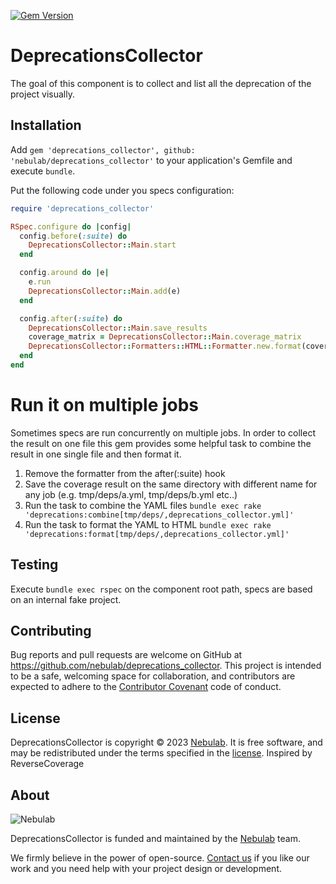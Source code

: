 [![Gem Version](https://badge.fury.io/rb/deprecations_collector.svg)](https://badge.fury.io/rb/deprecations_collector)

# DeprecationsCollector

The goal of this component is to collect and list all the deprecation of the project visually.

## Installation

Add `gem 'deprecations_collector', github: 'nebulab/deprecations_collector'` to your application's Gemfile and execute `bundle`.

Put the following code under you specs configuration:

```ruby
require 'deprecations_collector'

RSpec.configure do |config|
  config.before(:suite) do
    DeprecationsCollector::Main.start
  end

  config.around do |e|
    e.run
    DeprecationsCollector::Main.add(e)
  end

  config.after(:suite) do
    DeprecationsCollector::Main.save_results
    coverage_matrix = DeprecationsCollector::Main.coverage_matrix
    DeprecationsCollector::Formatters::HTML::Formatter.new.format(coverage_matrix)
  end
end
```

# Run it on multiple jobs

Sometimes specs are run concurrently on multiple jobs. In order to collect the result on one file this gem provides some
helpful task to combine the result in one single file and then format it.

1. Remove the formatter from the after(:suite) hook
2. Save the coverage result on the same directory with different name for any job (e.g. tmp/deps/a.yml, tmp/deps/b.yml etc..)
3. Run the task to combine the YAML files `bundle exec rake 'deprecations:combine[tmp/deps/,deprecations_collector.yml]'`
4. Run the task to format the YAML to HTML `bundle exec rake 'deprecations:format[tmp/deps/,deprecations_collector.yml]'`

## Testing

Execute `bundle exec rspec` on the component root path, specs are based on an internal fake project.

## Contributing

Bug reports and pull requests are welcome on GitHub at https://github.com/nebulab/deprecations_collector. This project is intended to be a safe, welcoming space for collaboration, and contributors are expected to adhere to the [Contributor Covenant](http://contributor-covenant.org) code of conduct.

## License

DeprecationsCollector is copyright © 2023 [Nebulab](http://nebulab.it/). It is free software, and may be redistributed under the terms specified in the [license](LICENSE.txt).
Inspired by ReverseCoverage

## About

![Nebulab](http://nebulab.it/assets/images/public/logo.svg)

DeprecationsCollector is funded and maintained by the [Nebulab](http://nebulab.it/) team.

We firmly believe in the power of open-source. [Contact us](http://nebulab.it/contact-us/) if you like our work and you need help with your project design or development.
